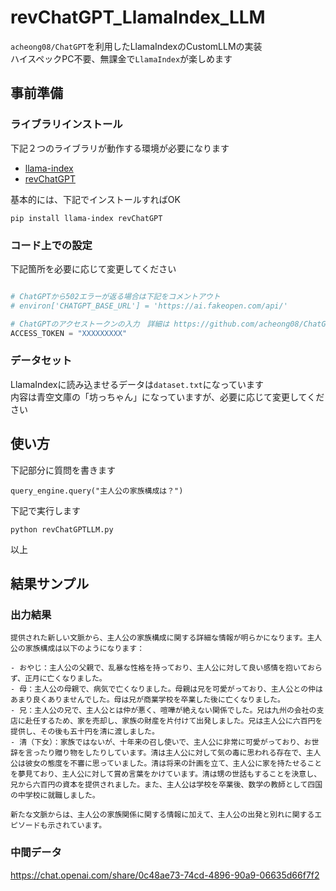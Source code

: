 # revChatGPT_LlamaIndex_LLM

`acheong08/ChatGPT`を利用したLlamaIndexのCustomLLMの実装  
ハイスペックPC不要、無課金で`LlamaIndex`が楽しめます

## 事前準備

### ライブラリインストール

下記２つのライブラリが動作する環境が必要になります

- [llama-index](https://github.com/jerryjliu/llama_index)
- [revChatGPT](https://github.com/acheong08/ChatGPT)


基本的には、下記でインストールすればOK

`pip install llama-index revChatGPT`

### コード上での設定

下記箇所を必要に応じて変更してください

```python

# ChatGPTから502エラーが返る場合は下記をコメントアウト
# environ['CHATGPT_BASE_URL'] = 'https://ai.fakeopen.com/api/'

# ChatGPTのアクセストークンの入力　詳細は https://github.com/acheong08/ChatGPT#--access-token を参照
ACCESS_TOKEN = "XXXXXXXXX"

```

### データセット

LlamaIndexに読み込ませるデータは`dataset.txt`になっています  
内容は青空文庫の「坊っちゃん」になっていますが、必要に応じて変更してください

## 使い方

下記部分に質問を書きます

`query_engine.query("主人公の家族構成は？")`

下記で実行します

`python revChatGPTLLM.py`

以上

## 結果サンプル

### 出力結果

```
提供された新しい文脈から、主人公の家族構成に関する詳細な情報が明らかになります。主人公の家族構成は以下のようになります：

- おやじ：主人公の父親で、乱暴な性格を持っており、主人公に対して良い感情を抱いておらず、正月に亡くなりました。
- 母：主人公の母親で、病気で亡くなりました。母親は兄を可愛がっており、主人公との仲はあまり良くありませんでした。母は兄が商業学校を卒業した後に亡くなりました。
- 兄：主人公の兄で、主人公とは仲が悪く、喧嘩が絶えない関係でした。兄は九州の会社の支店に赴任するため、家を売却し、家族の財産を片付けて出発しました。兄は主人公に六百円を提供し、その後も五十円を清に渡しました。
- 清（下女）：家族ではないが、十年来の召し使いで、主人公に非常に可愛がっており、お世辞を言ったり贈り物をしたりしています。清は主人公に対して気の毒に思われる存在で、主人公は彼女の態度を不審に思っていました。清は将来の計画を立て、主人公に家を持たせることを夢見ており、主人公に対して賞め言葉をかけています。清は甥の世話もすることを決意し、兄から六百円の資本を提供されました。また、主人公は学校を卒業後、数学の教師として四国の中学校に就職しました。

新たな文脈からは、主人公の家族関係に関する情報に加えて、主人公の出発と別れに関するエピソードも示されています。
```

### 中間データ

https://chat.openai.com/share/0c48ae73-74cd-4896-90a9-06635d66f7f2
